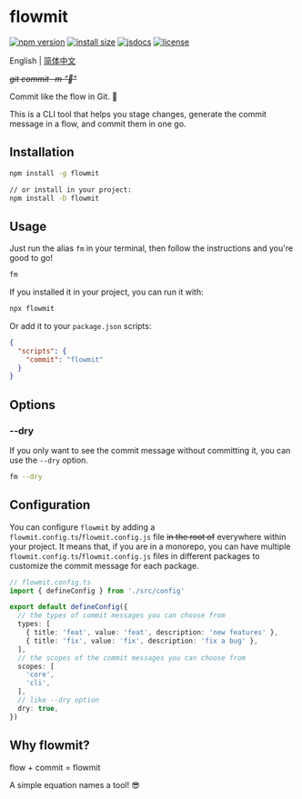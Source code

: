 # flowmit

[![npm version][npm-version-badge]][npm-version-href]
[![install size][install-size-badge]][install-size-href]
[![jsdocs][jsdocs-badge]][jsdocs-href]
[![license][license-badge]][license-href]

English | [简体中文](./README.zh-CN.md)

~~*git commit -m "🦄"*~~

Commit like the flow in Git. 🌊

This is a CLI tool that helps you stage changes, generate the commit message in a flow, and commit them in one go.

## Installation

```bash
npm install -g flowmit

// or install in your project:
npm install -D flowmit
```

## Usage

Just run the alias `fm` in your terminal, then follow the instructions and you're good to go!

```bash
fm
```

If you installed it in your project, you can run it with:

```bash
npx flowmit
```
Or add it to your `package.json` scripts:

```json
{
  "scripts": {
    "commit": "flowmit"
  }
}
```

## Options

### --dry

If you only want to see the commit message without committing it, you can use the `--dry` option.

```bash
fm --dry
```

## Configuration

You can configure `flowmit` by adding a `flowmit.config.ts`/`flowmit.config.js` file ~~in the root of~~ everywhere within your project. It means that, if you are in a monorepo, you can have multiple `flowmit.config.ts`/`flowmit.config.js` files in different packages to customize the commit message for each package.

```ts
// flowmit.config.ts
import { defineConfig } from './src/config'

export default defineConfig({
  // the types of commit messages you can choose from
  types: [
    { title: 'feat', value: 'feat', description: 'new features' },
    { title: 'fix', value: 'fix', description: 'fix a bug' },
  ],
  // the scopes of the commit messages you can choose from
  scopes: [
    'core',
    'cli',
  ],
  // like --dry option
  dry: true,
})
```

## Why flowmit?

flow + commit = flowmit

A simple equation names a tool! 😎

<!-- Badge -->
[npm-version-badge]: https://img.shields.io/npm/v/flowmit?style=flat&color=ddd&labelColor=444
[npm-version-href]: https://www.npmjs.com/package/flowmit
[install-size-badge]: https://img.shields.io/badge/dynamic/json?url=https://packagephobia.com/v2/api.json?p=flowmit&query=$.install.pretty&label=install%20size&style=flat&color=ddd&labelColor=444
[install-size-href]: https://bundlephobia.com/result?p=flowmit
[jsdocs-badge]: https://img.shields.io/badge/jsDocs-reference-ddd?style=flat&color=ddd&labelColor=444
[jsdocs-href]: https://www.jsdocs.io/package/flowmit
[license-badge]: https://img.shields.io/github/license/Lu-Jiejie/flowmit?style=flat&color=ddd&labelColor=444
[license-href]: https://github.com/Lu-Jiejie/flowmit/blob/main/LICENSE
